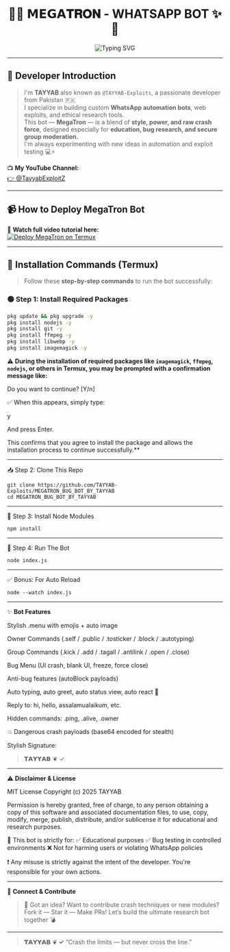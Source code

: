 
<h1 align="center">🤖✨ 𝗠𝗘𝗚𝗔𝐓𝐑𝐎𝐍 - WHATSAPP BOT ✨🤖</h1>
<p align="center">
   <img src="https://readme-typing-svg.demolab.com?font=Fira+Code&size=22&pause=1000&color=00FF9F&center=true&width=440&lines=Created+By+TAYYAB+%E2%9D%A6%EF%B8%8F+✓;Powerful+BugBot+With+Crash+Features;Built+With+🔥+Baileys+API" alt="Typing SVG" />
</p>

---

## 👑 Developer Introduction

> I'm **TAYYAB** also known as `@TAYYAB-Exploits`, a passionate developer from Pakistan 🇵🇰  
I specialize in building custom **WhatsApp automation bots**, web exploits, and ethical research tools.  
This bot — **MegaTron** — is a blend of **style, power, and raw crash force**, designed especially for **education, bug research, and secure group moderation.**  
I'm always experimenting with new ideas in automation and exploit testing 💻⚡

📺 **My YouTube Channel:**  
[👉 @TayyabExploitZ](https://www.youtube.com/@TayyabExploitZ)

---

## 📹 How to Deploy MegaTron Bot

🎥 **Watch full video tutorial here:**  
[![Deploy MegaTron on Termux](https://img.shields.io/badge/YOUTUBE-WATCH%20NOW-red?logo=youtube)](https://youtu.be/fSxWt660Z2U?si=gSJYdiLIYvOFIvuZ)

---

## 🚀 Installation Commands (Termux)

> Follow these **step-by-step commands** to run the bot successfully:

### 🟢 Step 1: Install Required Packages
```bash
pkg update && pkg upgrade -y
pkg install nodejs -y
pkg install git -y
pkg install ffmpeg -y
pkg install libwebp -y
pkg install imagemagick -y
```
⚠️ **During the installation of required packages like `imagemagick`, `ffmpeg`, `nodejs`, or others in Termux, you may be prompted with a confirmation message like:**

Do you want to continue? [Y/n]

✅ When this appears, simply type:

y

And press Enter.

This confirms that you agree to install the package and allows the installation process to continue successfully.**

---

📥 Step 2: Clone This Repo

```
git clone https://github.com/TAYYAB-Exploits/MEGATRON_BUG_BOT_BY_TAYYAB
cd MEGATRON_BUG_BOT_BY_TAYYAB
```

---

🧱 Step 3: Install Node Modules
```
npm install
```

---

🔐 Step 4: Run The Bot
```
node index.js
```

---

✅ Bonus: For Auto Reload
```
node --watch index.js
```

---

✨ **Bot Features**

Stylish .menu with emojis + auto image

Owner Commands (.self / .public / .tosticker / .block / .autotyping)

Group Commands (.kick / .add / .tagall / .antilink / .open / .close)

Bug Menu (UI crash, blank UI, freeze, force close)

Anti-bug features (autoBlock payloads)

Auto typing, auto greet, auto status view, auto react 💖

Reply to: hi, hello, assalamualaikum, etc.

Hidden commands: .ping, .alive, .owner

💥 Dangerous crash payloads (base64 encoded for stealth)

Stylish Signature:

> 𝗧𝗔𝗬𝗬𝗔𝗕 ❦️ ✓





---

⚠️ **Disclaimer & License**

MIT License
Copyright (c) 2025 TAYYAB

Permission is hereby granted, free of charge, to any person obtaining a copy
of this software and associated documentation files, to use, copy, modify, merge,
publish, distribute, and/or sublicense it for educational and research purposes.

🚫 This bot is strictly for:
✅ Educational purposes
✅ Bug testing in controlled environments
❌ Not for harming users or violating WhatsApp policies

❗ Any misuse is strictly against the intent of the developer. You're responsible for your own actions.


---

🧠 **Connect & Contribute**

> 💬 Got an idea? Want to contribute crash techniques or new modules?
Fork it — Star it — Make PRs!
Let’s build the ultimate research bot together 💣




---

> **𝗧𝗔𝗬𝗬𝗔𝗕 ❦️ ✓**
“Crash the limits — but never cross the line.”

